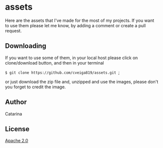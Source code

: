 # assets
Here are the assets that I've made for the most of my projects. If you want to use them please let me know, by adding a comment or create a pull request.

## Downloading 
If you want to use some of them, in your local host please click on clone/download button, and then in your terminal 

`$ git clone https://github.com/cveiga819/assets.git `;

or just download the zip file and, unzipped and use the images, please don't you forget to credit the image.

## Author
Catarina 

## License
<a href="https://github.com/cveiga819/assets/blob/master/LICENSE">Apache 2.0</a>
